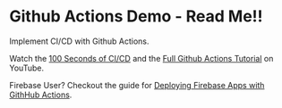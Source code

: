 # Github Actions Demo - Read Me!!

Implement CI/CD with Github Actions. 

Watch the [100 Seconds of CI/CD](https://youtu.be/scEDHsr3APg) and the [Full Github Actions Tutorial](https://youtu.be/eB0nUzAI7M8) on YouTube. 

Firebase User? Checkout the guide for [Deploying Firebase Apps with GithHub Actions](https://fireship.io/snippets/github-actions-deploy-angular-to-firebase-hosting/). 
